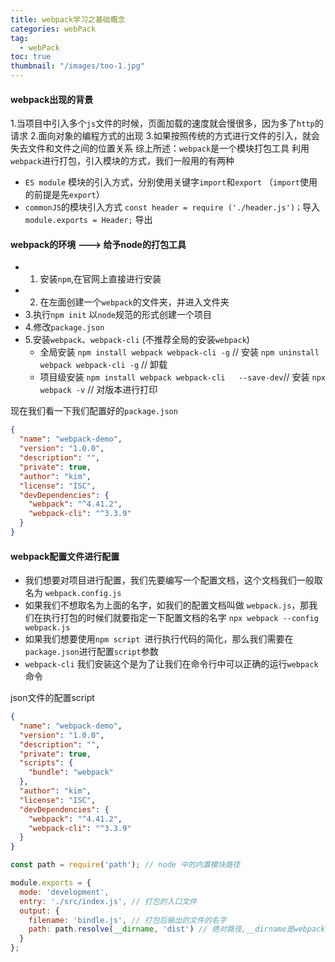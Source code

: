 ```yaml
---
title: webpack学习之基础概念
categories: webPack
tag:
  - webPack
toc: true
thumbnail: "/images/too-1.jpg"
---
```

#### webpack出现的背景
1.当项目中引入多个`js`文件的时候，页面加载的速度就会慢很多，因为多了`http`的请求
2.面向对象的编程方式的出现
3.如果按照传统的方式进行文件的引入，就会失去文件和文件之间的位置关系
综上所述：`webpack`是一个模块打包工具
利用`webpack`进行打包，引入模块的方式，我们一般用的有两种
- `ES module` 模块的引入方式，分别使用关键字`import`和`export` （`import`使用的前提是先`export`）
- `commonJS`的模块引入方式 
`const header = require ('./header.js')；`导入
`module.exports = Header;` 导出

<!--more-->

#### webpack的环境 ---> 给予node的打包工具
- 1. 安装`npm`,在官网上直接进行安装
- 2. 在左面创建一个`webpack`的文件夹，并进入文件夹
- 3.执行`npm init` 以`node`规范的形式创建一个项目
- 4.修改`package.json`
- 5.安装`webpack`、`webpack-cli` (不推荐全局的安装`webpack`)
  - 全局安装
`npm install webpack webpack-cli -g` // 安装
`npm uninstall webpack webpack-cli -g`  // 卸载
  - 项目级安装
`npm install webpack webpack-cli   --save-dev`// 安装
`npx webpack -v` // 对版本进行打印


现在我们看一下我们配置好的`package.json `
```json
{
  "name": "webpack-demo",
  "version": "1.0.0",
  "description": "",
  "private": true,
  "author": "kim",
  "license": "ISC",
  "devDependencies": {
    "webpack": "^4.41.2",
    "webpack-cli": "^3.3.9"
  }
}
```

#### webpack配置文件进行配置

- 我们想要对项目进行配置，我们先要编写一个配置文档，这个文档我们一般取名为 `webpack.config.js`
- 如果我们不想取名为上面的名字，如我们的配置文档叫做 `webpack.js`，那我们在执行打包的时候们就要指定一下配置文档的名字 `npx webpack --config webpack.js`
- 如果我们想要使用`npm script `进行执行代码的简化，那么我们需要在`package.json`进行配置`script`参数
- `webpack-cli` 我们安装这个是为了让我们在命令行中可以正确的运行`webpack`命令


json文件的配置script
```json
{
  "name": "webpack-demo",
  "version": "1.0.0",
  "description": "",
  "private": true,
  "scripts": {
    "bundle": "webpack"
  },
  "author": "kim",
  "license": "ISC",
  "devDependencies": {
    "webpack": "^4.41.2",
    "webpack-cli": "^3.3.9"
  }
}
```
```javaScript
const path = require('path'); // node 中的内置模块路径

module.exports = {
  mode: 'development',
  entry: './src/index.js', // 打包的入口文件
  output: {
    filename: 'bindle.js', // 打包后输出的文件的名字
    path: path.resolve(__dirname, 'dist') // 绝对路径,__dirname是webpack.config.js所在的路径的位置,输出的文件放在bundle的文件夹下
  }
};
```

 
